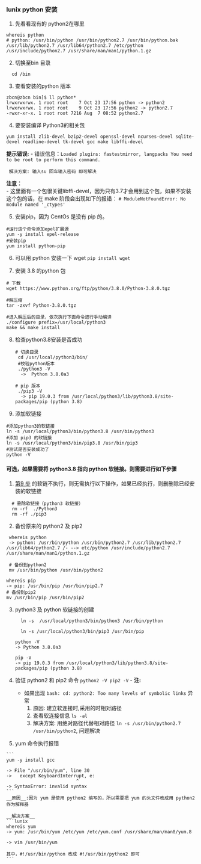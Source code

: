 ### lunix python 安装

1. 先看看现有的 python2在哪里
  ```lunix
  whereis python
  # python: /usr/bin/python /usr/bin/python2.7 /usr/bin/python.bak /usr/lib/python2.7 /usr/lib64/python2.7 /etc/python /usr/include/python2.7 /usr/share/man/man1/python.1.gz
  ```
2. 切换至bin 目录
  ```lunix
    cd /bin
  ```
3. 查看安装的python 版本
  ```lunix
  zbcn@zbcn bin]$ ll python*
  lrwxrwxrwx. 1 root root    7 Oct 23 17:56 python -> python2
  lrwxrwxrwx. 1 root root    9 Oct 23 17:56 python2 -> python2.7
  -rwxr-xr-x. 1 root root 7216 Aug  7 08:52 python2.7

  ```
4. 要安装编译 Python3的相关包
  ```lunix
  yum install zlib-devel bzip2-devel openssl-devel ncurses-devel sqlite-devel readline-devel tk-devel gcc make libffi-devel
  ```
  __提示错误:__
    - 错误信息：`Loaded plugins: fastestmirror, langpacks You need to be root to perform this command.`

     解决方案: 输入su 回车输入密码 即可解决

  __注意：__     
    - 这里面有一个包很关键libffi-devel，因为只有3.7才会用到这个包，如果不安装这个包的话，在 make 阶段会出现如下的报错： `# ModuleNotFoundError: No module named '_ctypes'`

5. 安装pip，因为 CentOs 是没有 pip 的。
  ```lunix
  #运行这个命令添加epel扩展源
  yum -y install epel-release
  #安装pip
  yum install python-pip
  ```
6. 可以用 python 安装一下 wget `pip install wget`

7. 安装 3.8 的python 包
  ```lunix
  # 下载
  wget https://www.python.org/ftp/python/3.8.0/Python-3.8.0.tgz

  #解压缩
  tar -zxvf Python-3.8.0.tgz

  #进入解压后的目录，依次执行下面命令进行手动编译
  ./configure prefix=/usr/local/python3
  make && make install
  ```
8. 检查python3.8安装是否成功
    ```lunix
    # 切换目录
     cd /usr/local/python3/bin/
     #校验python版本
     ./python3 -V
      ->  Python 3.8.0a3

    # pip 版本
     ./pip3 -V
      -> pip 19.0.3 from /usr/local/python3/lib/python3.8/site-packages/pip (python 3.8)
    ```
9. 添加软链接
  ```lunix
  #添加python3的软链接
  ln -s /usr/local/python3/bin/python3.8 /usr/bin/python3
  #添加 pip3 的软链接
  ln -s /usr/local/python3/bin/pip3.8 /usr/bin/pip3
  #测试是否安装成功了
  python -V
  ```

#### 可选，如果需要将 python3.8 指向 python 软链接。则需要进行如下步骤

1. [第9 步](self.9) 的软链不执行，则无需执行以下操作，如果已经执行，则删删除已经安装的软链接

  ```lunix
    # 删除软链接（python3 软链接）
    rm -rf  ./Python3
    rm -rf ./pip3
  ```

2. 备份原来的 python2 及 pip2
  ```lunix
   whereis python
   -> python: /usr/bin/python /usr/bin/python2.7 /usr/lib/python2.7 /usr/lib64/python2.7 /- --> etc/python /usr/include/python2.7 /usr/share/man/man1/python.1.gz

   # 备份到python2
   mv /usr/bin/python /usr/bin/python2

  whereis pip
  -> pip: /usr/bin/pip /usr/bin/pip2.7
  # 备份到pip2
  mv /usr/bin/pip /usr/bin/pip2
  ```
3. python3 及 python 软链接的创建
    ```lunix
      ln -s  /usr/local/python3/bin/python3 /usr/bin/python

      ln -s /usr/local/python3/bin/pip3 /usr/bin/pip

    python -V
    -> Python 3.8.0a3

    pip -V
    -> pip 19.0.3 from /usr/local/python3/lib/python3.8/site-packages/pip (python 3.8)
    ```
  4. 验证 python2 和 pip2 命令
    ```
    python2 -V
    pip2 -V
    ```
    - __注:__
      - 如果出现 `bash: cd: python2: Too many levels of symbolic links` 异常
        1. 原因: 建立软连接时,采用的时相对路径
        2. 查看软连接信息 `ls -al`
        3. 解决方案: 用绝对路径代替相对路径 `ln -s /usr/bin/python2.7 /usr/bin/python2`, 问题解决

  4. yum 命令执行报错

    ```
    yum -y install gcc

    -> File "/usr/bin/yum", line 30
    ->   except KeyboardInterrupt, e:
                              ^
    -> SyntaxError: invalid syntax
    ```
    __原因__:因为 yum 是使用 python2 编写的，所以需要把 yum 的头文件改成用 python2 作为解释器

    __解决方案__
    ```lunix
    whereis yum
    -> yum: /usr/bin/yum /etc/yum /etc/yum.conf /usr/share/man/man8/yum.8

    -> vim /usr/bin/yum

    其中，#!/usr/bin/python 改成 #!/usr/bin/python2 即可
    ```
